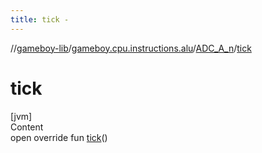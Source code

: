 ```yaml
---
title: tick -
---
```

//[gameboy-lib](../../index.md)/[gameboy.cpu.instructions.alu](../index.md)/[ADC_A_n](index.md)/[tick](tick.md)



# tick  
[jvm]  
Content  
open override fun [tick](tick.md)()  



